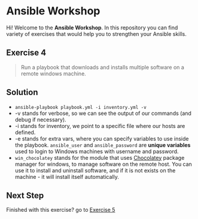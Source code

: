 # Ansible Workshop

Hi! Welcome to the **Ansible Workshop**. In this repository you can find variety of exercises that would help you to strengthen your Ansible skills.

## Exercise 4

> Run a playbook that downloads and installs multiple software on a remote windows machine.

## Solution

- `ansible-playbook playbook.yml -i inventory.yml -v`
- -v stands for verbose, so we can see the output of our commands (and debug if necessary).
- -i stands for inventory, we point to a specific file where our hosts are defined.
- -e stands for extra vars, where you can specify variables to use inside the playbook. `ansible_user` and `ansible_password` are **unique variables** used to login to Windows machines with username and password.
- `win_chocolatey` stands for the module that uses [Chocolatey](https://chocolatey.org/) package manager for windows, to manage software on the remote host. You can use it to install and uninstall software, and if it is not exists on the machine - it will install itself automatically.

## Next Step

Finished with this exercise? go to [Exercise 5](../exercise-5)
